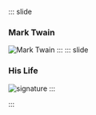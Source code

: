 ::: slide
### Mark Twain
![Mark Twain](https://upload.wikimedia.org/wikipedia/commons/thumb/2/2d/Mark_Twain_by_Abdullah_Fr%C3%A8res%2C_1867.jpg/360px-Mark_Twain_by_Abdullah_Fr%C3%A8res%2C_1867.jpg)
:::
::: slide
### His Life
![signature](https://upload.wikimedia.org/wikipedia/commons/thumb/d/df/Mark_Twain_Signatures-2.svg/320px-Mark_Twain_Signatures-2.svg.png)
:::


:::
